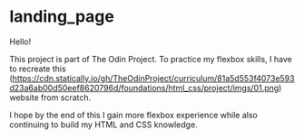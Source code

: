 # landing_page

Hello!

This project is part of The Odin Project. To practice my flexbox skills, I have to recreate this (https://cdn.statically.io/gh/TheOdinProject/curriculum/81a5d553f4073e593d23a6ab00d50eef8620796d/foundations/html_css/project/imgs/01.png) website from scratch.

I hope by the end of this I gain more flexbox experience while also continuing to build my HTML and CSS knowledge.
